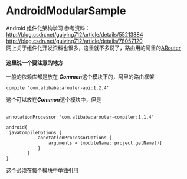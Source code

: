 # AndroidModularSample
Android 组件化架构学习
参考资料：<br>
<http://blog.csdn.net/guiying712/article/details/55213884>  <br>
<http://blog.csdn.net/guiying712/article/details/78057120> <br>
网上关于组件化开发资料也很多，这里就不多说了，路由用的阿里的[ARouter](https://github.com/alibaba/ARouter)

#### 这里说一个要注意的地方

一般的依赖库都是放在 ***Common***这个模块下的，阿里的路由框架<br>
```
compile 'com.alibaba:arouter-api:1.2.4'
```
这个可以放在***Common***这个模块中，但是<br><br>
```
annotationProcessor "com.alibaba:arouter-compiler:1.1.4"

android{
 javaCompileOptions {
            annotationProcessorOptions {
                arguments = [moduleName: project.getName()]
            }
        }
}
```
这个必须在每个模块中单独引用
